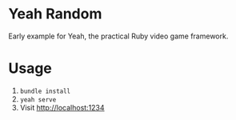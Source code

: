 # Yeah Random

Early example for Yeah, the practical Ruby video game framework.

# Usage

1. `bundle install`
2. `yeah serve`
3. Visit [http://localhost:1234](http://localhost:1234)
